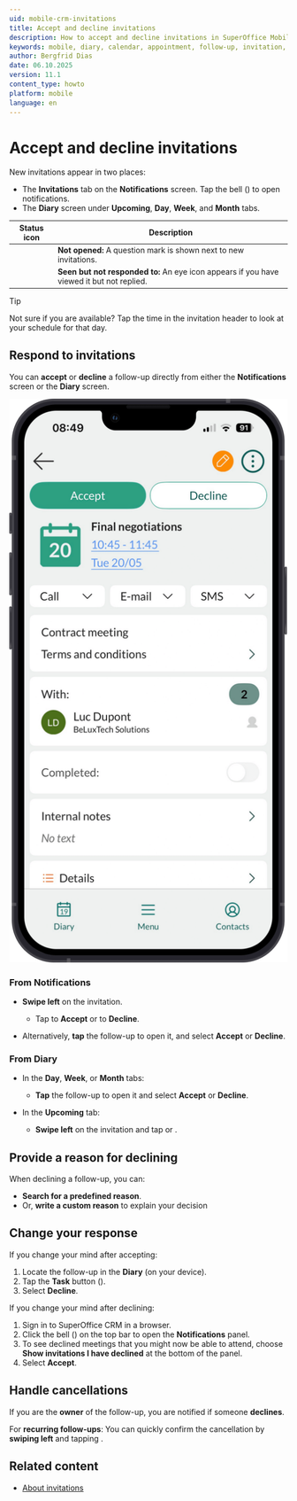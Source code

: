 ```yaml
---
uid: mobile-crm-invitations
title: Accept and decline invitations
description: How to accept and decline invitations in SuperOffice Mobile CRM.
keywords: mobile, diary, calendar, appointment, follow-up, invitation, meeting, attendee, participant
author: Bergfrid Dias
date: 06.10.2025
version: 11.1
content_type: howto
platform: mobile
language: en
---
```


# Accept and decline invitations

New invitations appear in two places:

* The **Invitations** tab on the **Notifications** screen. Tap the bell (<i class="ph ph-bell" aria-hidden="true"></i>) to open notifications.
* The **Diary** screen under **Upcoming**, **Day**, **Week**, and **Month** tabs.

| Status icon | Description |
|:-:|---|
| <i class="ph ph-question" aria-label="Question mark"></i> | **Not opened:** A question mark is shown next to new invitations. |
| <i class="ph ph-eye" aria-label="Eye"></i> | **Seen but not responded to:** An eye icon appears if you have viewed it but not replied. |

> [!TIP]
> Not sure if you are available? Tap the time in the invitation header to look at your schedule for that day.

## Respond to invitations

You can **accept** or **decline** a follow-up directly from either the **Notifications** screen or the **Diary** screen.

![Diary - Accept or decline invitation -app-screen][img1]

### From Notifications

* **Swipe left** on the invitation.
  * Tap <i class="ph ph-check" aria-label="Checkmark"></i> to **Accept** or <i class="ph ph-x" aria-label="Red X"></i> to **Decline**.

* Alternatively, **tap** the follow-up to open it, and select **Accept** or **Decline**.

### From Diary

* In the **Day**, **Week**, or **Month** tabs:
  * **Tap** the follow-up to open it and select **Accept** or **Decline**.

* In the **Upcoming** tab:
  * **Swipe left** on the invitation and tap <i class="ph ph-check" aria-label="Checkmark"></i> or <i class="ph ph-x" aria-label="Red X"></i>.

## Provide a reason for declining

When declining a follow-up, you can:

* **Search for a predefined reason**.
* Or, **write a custom reason** to explain your decision

## Change your response

If you change your mind after accepting:

1. Locate the follow-up in the **Diary** (on your device).
1. Tap the **Task** button (<i class="ph ph-dots-three-circle-vertical" aria-label="Task menu"></i>).
1. Select **Decline**.

If you change your mind after declining:

1. Sign in to SuperOffice CRM in a browser.
1. Click the bell (<i class="ph ph-bell" aria-hidden="true"></i>) on the top bar to open the **Notifications** panel.
1. To see declined meetings that you might now be able to attend, choose **Show invitations I have declined** at the bottom of the panel.
1. Select **Accept**.

## Handle cancellations

If you are the **owner** of the follow-up, you are notified if someone **declines**.

For **recurring follow-ups**: You can quickly confirm the cancellation by **swiping left** and tapping <i class="ph ph-check" aria-label="Checkmark"></i>.

## Related content

* [About invitations][1]

<!-- Referenced links -->
[1]: ../../../diary/learn/invitation/index.md

<!-- Referenced images -->
[img1]: ../../../../media/loc/en/mobile/meeting-invitation.png
